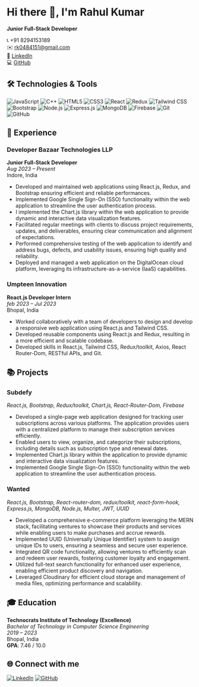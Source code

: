 # Hi there 👋, I'm Rahul Kumar

**Junior Full-Stack Developer**

📞 +91 8294153189  
✉️ rk0484151@gmail.com  
🔗 [LinkedIn](https://linkedin.com/rahul-kumar)  
💻 [GitHub](https://github.com/rahul152-ai)  

## 🛠️ Technologies & Tools

![JavaScript](https://img.shields.io/badge/-JavaScript-black?style=flat-square&logo=javascript)
![C++](https://img.shields.io/badge/-C++-00599C?style=flat-square&logo=cplusplus)
![HTML5](https://img.shields.io/badge/-HTML5-E34F26?style=flat-square&logo=html5&logoColor=white)
![CSS3](https://img.shields.io/badge/-CSS3-1572B6?style=flat-square&logo=css3)
![React](https://img.shields.io/badge/-React-black?style=flat-square&logo=react)
![Redux](https://img.shields.io/badge/-Redux-764ABC?style=flat-square&logo=redux)
![Tailwind CSS](https://img.shields.io/badge/-TailwindCSS-38B2AC?style=flat-square&logo=tailwind-css)
![Bootstrap](https://img.shields.io/badge/-Bootstrap-563D7C?style=flat-square&logo=bootstrap)
![Node.js](https://img.shields.io/badge/-Node.js-339933?style=flat-square&logo=node.js)
![Express.js](https://img.shields.io/badge/-Express.js-000000?style=flat-square&logo=express)
![MongoDB](https://img.shields.io/badge/-MongoDB-47A248?style=flat-square&logo=mongodb)
![Firebase](https://img.shields.io/badge/-Firebase-FFCA28?style=flat-square&logo=firebase)
![Git](https://img.shields.io/badge/-Git-black?style=flat-square&logo=git)
![GitHub](https://img.shields.io/badge/-GitHub-181717?style=flat-square&logo=github)

## 💼 Experience

### Developer Bazaar Technologies LLP
**Junior Full-Stack Developer**  
*Aug 2023 – Present*  
Indore, India

- Developed and maintained web applications using React.js, Redux, and Bootstrap ensuring efficient and reliable performances.
- Implemented Google Single Sign-On (SSO) functionality within the web application to streamline the user authentication process.
- I implemented the Chart.js library within the web application to provide dynamic and interactive data visualization features.
- Facilitated regular meetings with clients to discuss project requirements, updates, and deliverables, ensuring clear communication and alignment of expectations.
- Performed comprehensive testing of the web application to identify and address bugs, defects, and usability issues, ensuring high quality and reliability.
- Deployed and managed a web application on the DigitalOcean cloud platform, leveraging its infrastructure-as-a-service (IaaS) capabilities.

### Umpteen Innovation
**React.js Developer Intern**  
*feb 2023 – Jul 2023*  
Bhopal, India

- Worked collaboratively with a team of developers to design and develop a responsive web application using React.js and Tailwind CSS.
- Developed reusable components using React.js and Redux, resulting in a more efficient and scalable codebase.
- Developed skills in React.js, Tailwind CSS, Redux/toolkit, Axios, React Router-Dom, RESTful APIs, and Git.

## 📚 Projects

### Subdefy
*React.js, Bootstrap, Redux/toolkit, Chart.js, React-Router-Dom, Firebase*

- Developed a single-page web application designed for tracking user subscriptions across various platforms. The application provides users with a centralized platform to manage their subscription services efficiently.
- Enabled users to view, organize, and categorize their subscriptions, including details such as subscription type and renewal dates.
- Implemented Chart.js library within the application to provide dynamic and interactive data visualization features.
- Implemented Google Single Sign-On (SSO) functionality within the web application to streamline the user authentication process.

### Wanted
*React.js, Bootstrap, React-router-dom, redux/toolkit, react-form-hook, Express.js, MongoDB, Node.js, Multer, JWT, UUID*

- Developed a comprehensive e-commerce platform leveraging the MERN stack, facilitating ventures to showcase their products and services while enabling users to make purchases and accrue rewards.
- Implemented UUID (Universally Unique Identifier) system to assign unique IDs to users, ensuring a seamless and secure user experience.
- Integrated QR code functionality, allowing ventures to efficiently scan and redeem user rewards, fostering customer loyalty and engagement.
- Utilized full-text search functionality for enhanced user experience, enabling efficient product discovery and navigation.
- Leveraged Cloudinary for efficient cloud storage and management of media files, optimizing performance and scalability.

## 🎓 Education

**Technocrats Institute of Technology (Excellence)**  
*Bachelor of Technology in Computer Science Engineering*  
*2019 – 2023*  
Bhopal, India  
**GPA**: 7.46 / 10.0

## 🌐 Connect with me

[![LinkedIn](https://img.shields.io/badge/-LinkedIn-0077B5?style=flat-square&logo=linkedin&logoColor=white)](https://linkedin.com/rahul-kumar)
[![GitHub](https://img.shields.io/badge/-GitHub-181717?style=flat-square&logo=github&logoColor=white)](https://github.com/rahul152-ai)
